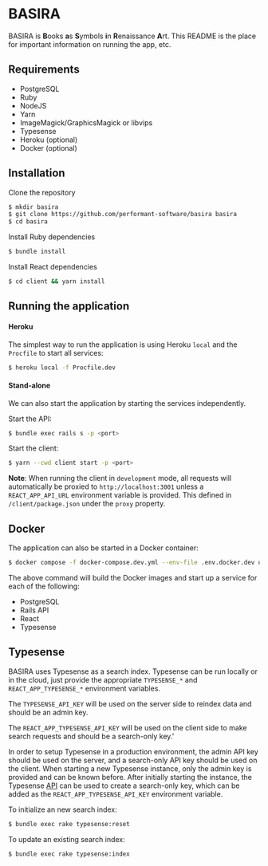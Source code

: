 # BASIRA

BASIRA is **B**ooks **a**s **S**ymbols **i**n **R**enaissance **A**rt. This README is the place for important information on running the app, etc.

## Requirements

- PostgreSQL
- Ruby
- NodeJS
- Yarn
- ImageMagick/GraphicsMagick or libvips
- Typesense
- Heroku (optional)
- Docker (optional)

## Installation

Clone the repository
```bash
$ mkdir basira
$ git clone https://github.com/performant-software/basira basira
$ cd basira
```

Install Ruby dependencies
```bash
$ bundle install
```

Install React dependencies
```bash
$ cd client && yarn install
```

## Running the application

#### Heroku
The simplest way to run the application is using Heroku `local` and the `Procfile` to start all services:
```bash
$ heroku local -f Procfile.dev
```

#### Stand-alone
We can also start the application by starting the services independently.

Start the API:
```bash
$ bundle exec rails s -p <port>
```

Start the client:
```bash
$ yarn --cwd client start -p <port>
```

**Note**: When running the client in `development` mode, all requests will automatically be proxied to `http://localhost:3001` unless a `REACT_APP_API_URL` environment variable is provided. This defined in `/client/package.json` under the `proxy` property.

## Docker
The application can also be started in a Docker container:

```bash
$ docker compose -f docker-compose.dev.yml --env-file .env.docker.dev up --build
```

The above command will build the Docker images and start up a service for each of the following:
- PostgreSQL
- Rails API
- React
- Typesense

## Typesense
BASIRA uses Typesense as a search index. Typesense can be run locally or in the cloud, just provide the appropriate `TYPESENSE_*` and `REACT_APP_TYPESENSE_*` environment variables. 

The `TYPESENSE_API_KEY` will be used on the server side to reindex data and should be an admin key.

The `REACT_APP_TYPESENSE_API_KEY` will be used on the client side to make search requests and should be a search-only key.'

In order to setup Typesense in a production environment, the admin API key should be used on the server, and a search-only API key should be used on the client. When starting a new Typesense instance, only the admin key is provided and can be known before. After initially starting the instance, the Typesense [API](https://typesense.org/docs/0.19.0/api/api-keys.html) can be used to create a search-only key, which can be added as the `REACT_APP_TYPESENSE_API_KEY` environment variable.

To initialize an new search index:
```bash
$ bundle exec rake typesense:reset
```

To update an existing search index:
```bash
$ bundle exec rake typesense:index
```
